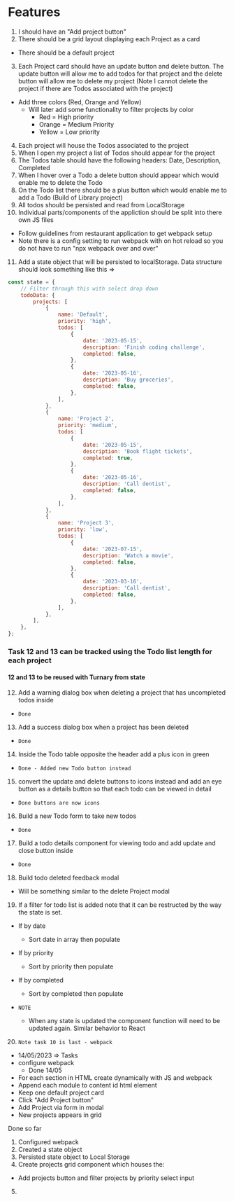 # Features

1. I should have an "Add project button"
2. There should be a grid layout displaying each Project as a card

- There should be a default project

3. Each Project card should have an update button and delete button. The update button will allow me to add todos for that project and the delete button will allow me to delete my project (Note I cannot delete the project if there are Todos associated with the project)

- Add three colors (Red, Orange and Yellow)
  - Will later add some functionality to filter projects by color
    - Red = High priority
    - Orange = Medium Priority
    - Yellow = Low priority

4. Each project will house the Todos associated to the project
5. When I open my project a list of Todos should appear for the project
6. The Todos table should have the following headers: Date, Description, Completed
7. When I hover over a Todo a delete button should appear which would enable me to delete the Todo
8. On the Todo list there should be a plus button which would enable me to add a Todo (Build of Library project)
9. All todos should be persisted and read from LocalStorage
10. Individual parts/components of the appliction should be split into there own JS files

- Follow guidelines from restaurant application to get webpack setup
- Note there is a config setting to run webpack with on hot reload so you do not have to run "npx webpack over and over"

11. Add a state object that will be persisted to localStorage. Data structure should look something like this =>

```js
const state = {
	// Filter through this with select drop down
	todoData: {
		projects: [
			{
				name: 'Default',
				priority: 'high',
				todos: [
					{
						date: '2023-05-15',
						description: 'Finish coding challenge',
						completed: false,
					},
					{
						date: '2023-05-16',
						description: 'Buy groceries',
						completed: false,
					},
				],
			},
			{
				name: 'Project 2',
				priority: 'medium',
				todos: [
					{
						date: '2023-05-15',
						description: 'Book flight tickets',
						completed: true,
					},
					{
						date: '2023-05-16',
						description: 'Call dentist',
						completed: false,
					},
				],
			},
			{
				name: 'Project 3',
				priority: 'low',
				todos: [
					{
						date: '2023-07-15',
						description: 'Watch a movie',
						completed: false,
					},
					{
						date: '2023-03-16',
						description: 'Call dentist',
						completed: false,
					},
				],
			},
		],
	},
};
```

### Task 12 and 13 can be tracked using the Todo list length for each project

#### 12 and 13 to be reused with Turnary from state

12. Add a warning dialog box when deleting a project that has uncompleted todos inside

- `Done`

13. Add a success dialog box when a project has been deleted

- `Done`

14. Inside the Todo table opposite the header add a plus icon in green

- `Done - Added new Todo button instead`

15. convert the update and delete buttons to icons instead and add an eye button as a details button so that each todo can be viewed in detail

- `Done buttons are now icons`

16. Build a new Todo form to take new todos

- `Done`

17. Build a todo details component for viewing todo and add update and close button inside

- `Done`

18. Build todo deleted feedback modal

- Will be something similar to the delete Project modal

19. If a filter for todo list is added note that it can be restructed by the way the state is set.

- If by date
  - Sort date in array then populate
- If by priority
  - Sort by priority then populate
- If by completed

  - Sort by completed then populate

- `NOTE`
  - When any state is updated the component function will need to be updated again. Similar behavior to React

20. `Note task 10 is last - webpack`

- 14/05/2023 => Tasks
- configure webpack
  - Done 14/05
- For each section in HTML create dynamically with JS and webpack
- Append each module to content id html element
- Keep one default project card
- Click "Add Project button"
- Add Project via form in modal
- New projects appears in grid

Done so far

1. Configured webpack
2. Created a state object
3. Persisted state object to Local Storage
4. Create projects grid component which houses the:

- Add projects button and filter projects by priority select input

5.

